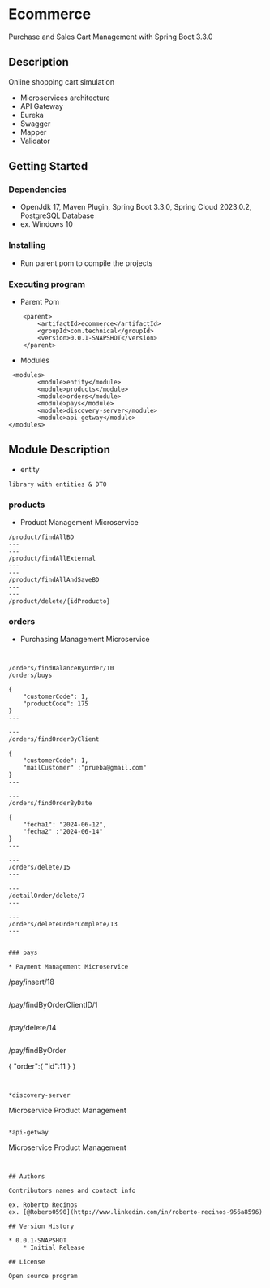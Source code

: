 # Ecommerce

Purchase and Sales Cart Management with Spring Boot 3.3.0

## Description

Online shopping cart simulation

* Microservices architecture
* API Gateway
* Eureka
* Swagger
* Mapper
* Validator

## Getting Started

### Dependencies

* OpenJdk 17, Maven Plugin, Spring Boot 3.3.0, Spring Cloud 2023.0.2, PostgreSQL Database
* ex. Windows 10

### Installing

* Run parent pom to compile the projects

### Executing program

* Parent Pom
```
    <parent>
        <artifactId>ecommerce</artifactId>
        <groupId>com.technical</groupId>
        <version>0.0.1-SNAPSHOT</version>
    </parent>
```

* Modules
```
 <modules>
        <module>entity</module>
        <module>products</module>
        <module>orders</module>
        <module>pays</module>
        <module>discovery-server</module>
        <module>api-getway</module>
</modules>
```

## Module Description

* entity
```
library with entities & DTO
```

### products
* Product Management Microservice
  
```
/product/findAllBD
---
---
/product/findAllExternal
---
---
/product/findAllAndSaveBD
---
---
/product/delete/{idProducto}
```

### orders
* Purchasing Management Microservice

```


/orders/findBalanceByOrder/10
/orders/buys

{
    "customerCode": 1,
    "productCode": 175
}
---

---
/orders/findOrderByClient

{
    "customerCode": 1,
    "mailCustomer" :"prueba@gmail.com"
}
---

---
/orders/findOrderByDate

{
    "fecha1": "2024-06-12",
    "fecha2" :"2024-06-14"
}
---

---
/orders/delete/15
---

---
/detailOrder/delete/7
---

---
/orders/deleteOrderComplete/13
---


### pays

* Payment Management Microservice

```
/pay/insert/18
```

```
/pay/findByOrderClientID/1
```

```
/pay/delete/14
```

```
/pay/findByOrder

{
    "order":{
        "id":11
    }
}

```


*discovery-server
```
Microservice Product Management
```

*api-getway
```
Microservice Product Management
```


## Authors

Contributors names and contact info

ex. Roberto Recinos  
ex. [@Robero0590](http://www.linkedin.com/in/roberto-recinos-956a8596)

## Version History

* 0.0.1-SNAPSHOT
    * Initial Release

## License

Open source program
